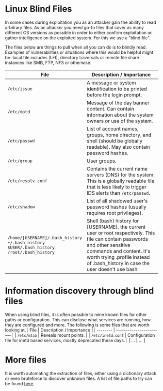 # Linux Blind Files

In some cases during exploitation you as an attacker gain the ability to read arbitrary files. As an attacker you need go-to files that cover as many different OS versions as possible in order to either confirm exploitation or gather intelligence on the exploited system. For this we use a "blind file".

The files below are things to pull when all you can do is to blindly read. Examples of vulnerabilities or situations where this would be helpful might be: local file includes (LFI), directory traversals or remote file share instances like SMB, FTP, NFS or otherwise.

| File     | Description / Importance |
| -------- | ------------------------ |
| `/etc/issue` | A message or system identification to be printed before the login prompt. |
| `/etc/motd` | Message of the day banner content. Can contain information about the system owners or use of the system. |
| `/etc/passwd` | List of account names, groups, home directory, and shell (should be globally readable). May also contain password hashes. |
| `/etc/group` | User groups. |
| `/etc/resolv.conf` | Contains the current name servers (DNS) for the system. This is a globally readable file that is less likely to trigger IDS alerts than `/etc/passwd`. |
| `/etc/shadow` | List of all shadowed user's password hashes (usually requires root privileges). |
| `/home/[USERNAME]/.bash_history`<br>`~/.bash_history`<br>`$USER/.bash_history`<br>`/root/.bash_history` | Shell (bash) history for [USERNAME], the current user or root respectively. This file can contain passwords and other sensitive commands and content. It's worth trying .profile instead of .bash_history in case the user doesn't use bash |

# Information discovery through blind files

When using blind files, it is often possible to mine known files for other paths or configuration. This can disclose what services are running, how they are configured and more. The following is some files that are worth looking at.
| File     | Description / Importance |
| -------- | ------------------------ |
| `/etc/mtab` | Reveals mount points. |
| `/etc/inetd.conf` | Configuration file for inetd based services, mostly deprecated these days. |
| ... | ... |

# More files
It is worth automating the extraction of files, either using a dictionary attack or even bruteforce to discover unknown files.
A list of file paths to try can be found  [here](pillage.lst).
